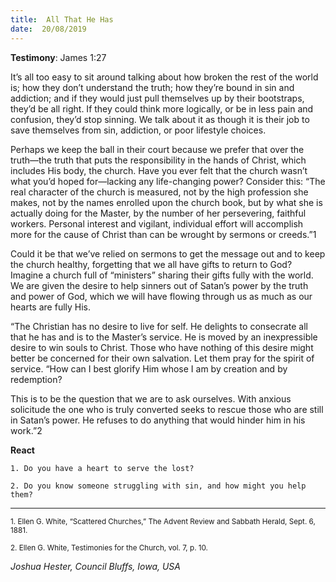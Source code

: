 ```yaml
---
title:  All That He Has
date:  20/08/2019
---
```


**Testimony**: James 1:27

It’s all too easy to sit around talking about how broken the rest of the world is; how they don’t understand the truth; how they’re bound in sin and addiction; and if they would just pull themselves up by their bootstraps, they’d be all right. If they could think more logically, or be in less pain and confusion, they’d stop sinning. We talk about it as though it is their job to save themselves from sin, addiction, or poor lifestyle choices.

Perhaps we keep the ball in their court because we prefer that over the truth—the truth that puts the responsibility in the hands of Christ, which includes His body, the church. Have you ever felt that the church wasn’t what you’d hoped for—lacking any life-changing power? Consider this: “The real character of the church is measured, not by the high profession she makes, not by the names enrolled upon the church book, but by what she is actually doing for the Master, by the number of her persevering, faithful workers. Personal interest and vigilant, individual effort will accomplish more for the cause of Christ than can be wrought by sermons or creeds.”1

Could it be that we’ve relied on sermons to get the message out and to keep the church healthy, forgetting that we all have gifts to return to God? Imagine a church full of “ministers” sharing their gifts fully with the world. We are given the desire to help sinners out of Satan’s power by the truth and power of God, which we will have flowing through us as much as our hearts are fully His.

“The Christian has no desire to live for self. He delights to consecrate all that he has and is to the Master’s service. He is moved by an inexpressible desire to win souls to Christ. Those who have nothing of this desire might better be concerned for their own salvation. Let them pray for the spirit of service. “How can I best glorify Him whose I am by creation and by redemption?

This is to be the question that we are to ask ourselves. With anxious solicitude the one who is truly converted seeks to rescue those who are still in Satan’s power. He refuses to do anything that would hinder him in his work.”2

**React**

`1. Do you have a heart to serve the lost?`

`2. Do you know someone struggling with sin, and how might you help them?`

---

<sup>1. Ellen G. White, “Scattered Churches,” The Advent Review and Sabbath Herald, Sept. 6, 1881.</sup>

<sup>2. Ellen G. White, Testimonies for the Church, vol. 7, p. 10.</sup>

_Joshua Hester, Council Bluffs, Iowa, USA_
